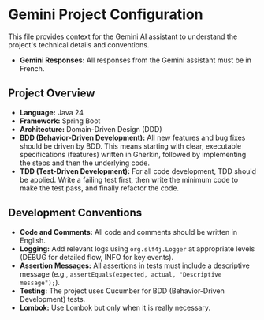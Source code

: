 # Gemini Project Configuration

This file provides context for the Gemini AI assistant to understand the project's technical details and conventions.

- **Gemini Responses:** All responses from the Gemini assistant must be in French.

## Project Overview

- **Language:** Java 24
- **Framework:** Spring Boot
- **Architecture:** Domain-Driven Design (DDD)
- **BDD (Behavior-Driven Development):** All new features and bug fixes should be driven by BDD. This means starting
  with clear, executable specifications (features) written in Gherkin, followed by implementing the steps and then the
  underlying code.
- **TDD (Test-Driven Development):** For all code development, TDD should be applied. Write a failing test first, then
  write the minimum code to make the test pass, and finally refactor the code.

## Development Conventions

- **Code and Comments:** All code and comments should be written in English.
- **Logging:** Add relevant logs using `org.slf4j.Logger` at appropriate levels (DEBUG for detailed flow, INFO for key events).
- **Assertion Messages:** All assertions in tests must include a descriptive message (e.g., `assertEquals(expected, actual, "Descriptive message");`).
- **Testing:** The project uses Cucumber for BDD (Behavior-Driven Development) tests.
- **Lombok:** Use Lombok but only when it is really necessary.
